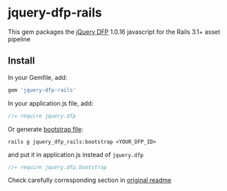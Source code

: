 # jquery-dfp-rails

This gem packages the [jQuery DFP](https://github.com/coop182/jquery.dfp.js) 1.0.16 javascript for the Rails 3.1+ asset pipeline

## Install
In your Gemfile, add:

```ruby
gem 'jquery-dfp-rails'
```

In your application.js file, add:

```javascript
//= require jquery.dfp
```

Or generate [bootstrap file](https://github.com/tulp/jquery-dfp-rails/blob/master/lib/templates/jquery.dfp.bootstrap.js.erb):

```
rails g jquery_dfp_rails:bootstrap <YOUR_DFP_ID>
```

and put it in application.js instead of ```jquery.dfp```

```javascript
//= require jquery.dfp.bootstrap
```

Check carefully corresponding section in [original readme](https://github.com/coop182/jquery.dfp.js#usage)



